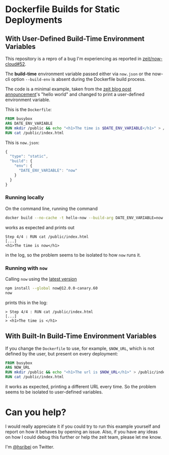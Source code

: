 # Dockerfile Builds for Static Deployments
## With User-Defined Build-Time Environment Variables

This repository is a repro of a bug I'm experiencing as reported in [zeit/now-cloud#52](https://github.com/zeit/now-cloud/issues/52).

The **build-time** environment variable passed either via `now.json` or the now-cli option `--build-env` is absent during the Dockerfile build process.

The code is a minimal example, taken from the [zeit blog post announcement](https://zeit.co/blog/dockerfile-static)'s "hello world" and changed to print a user-defined environment variable.

This is the `Dockerfile`:

```dockerfile
FROM busybox
ARG DATE_ENV_VARIABLE
RUN mkdir /public && echo "<h1>The time is $DATE_ENV_VARIABLE</h1>" > /public/index.html
RUN cat /public/index.html
```

This is `now.json`:

```javascript
{
  "type": "static",
  "build": {
    "env": {
      "DATE_ENV_VARIABLE": "now"
    }
  }
}
```

### Running locally

On the command line, running the command

```bash
docker build --no-cache -t hello-now --build-arg DATE_ENV_VARIABLE=now .
```

works as expected and prints out

```
Step 4/4 : RUN cat /public/index.html
[...]
<h1>The time is now</h1>
```

in the log, so the problem seems to be isolated to how `now` runs it.

### Running with `now`

Calling `now` using the [latest version](https://github.com/zeit/now-cli/tree/12.0.0-canary.60)

```bash
npm install --global now@12.0.0-canary.60
now
```

prints this in the log:

```
> Step 4/4 : RUN cat /public/index.html
[...]
> <h1>The time is </h1>
```

## With Built-In Build-Time Environment Variables

If you change the `Dockerfile` to use, for example, `$NOW_URL`, which is not defined by the user, but present on every deployment:

```dockerfile
FROM busybox
ARG NOW_URL
RUN mkdir /public && echo "<h1>The url is $NOW_URL</h1>" > /public/index.html
RUN cat /public/index.html
```

it works as expected, printing a different URL every time. So the problem seems to be isolated to user-defined variables.

# Can you help?

I would really appreciate it if you could try to run this example yourself and report on how it behaves by opening an issue. Also, if you have any ideas on how I could debug this further or help the zeit team, please let me know.

I'm [@hsribei](https://twitter.com/hsribei) on Twitter.
